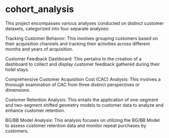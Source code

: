 # cohort_analysis
This project encompasses various analyses conducted on distinct customer datasets, categorized into four separate analyses:

Tracking Customer Behavior: This involves grouping customers based on their acquisition channels and tracking their activities across different months and years of acquisition.

Customer Feedback Dashboard: This pertains to the creation of a dashboard to collect and display customer feedback gathered during their hotel stays.

Comprehensive Customer Acquisition Cost (CAC) Analysis: This involves a thorough examination of CAC from three distinct perspectives or dimensions.

Customer Retention Analysis: This entails the application of one-segment and two-segment shifted geometry models to customer data to analyze and enhance customer retention.

BG/BB Model Analysis: This analysis focuses on utilizing the BG/BB Model to assess customer retention data and monitor repeat purchases by customers.
